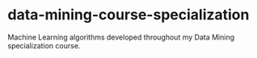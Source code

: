 # data-mining-course-specialization
Machine Learning algorithms developed throughout my Data Mining specialization course.
